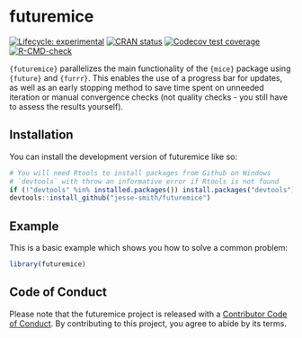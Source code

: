 
<!-- README.md is generated from README.Rmd. Please edit that file -->

# futuremice

<!-- badges: start -->

[![Lifecycle:
experimental](https://img.shields.io/badge/lifecycle-experimental-orange.svg)](https://lifecycle.r-lib.org/articles/stages.html#experimental)
[![CRAN
status](https://www.r-pkg.org/badges/version/futuremice)](https://CRAN.R-project.org/package=futuremice)
[![Codecov test
coverage](https://codecov.io/gh/jesse-smith/futuremice/branch/master/graph/badge.svg)](https://app.codecov.io/gh/jesse-smith/futuremice?branch=master)
[![R-CMD-check](https://github.com/jesse-smith/futuremice/workflows/R-CMD-check/badge.svg)](https://github.com/jesse-smith/futuremice/actions)
<!-- badges: end -->

`{futuremice}` parallelizes the main functionality of the `{mice}`
package using `{future}` and `{furrr}`. This enables the use of a
progress bar for updates, as well as an early stopping method to save
time spent on unneeded iteration or manual convergence checks (not
quality checks - you still have to assess the results yourself).

## Installation

You can install the development version of futuremice like so:

``` r
# You will need Rtools to install packages from Github on Windows
# `devtools` with throw an informative error if Rtools is not found
if (!"devtools" %in% installed.packages()) install.packages("devtools")
devtools::install_github("jesse-smith/futuremice")
```

## Example

This is a basic example which shows you how to solve a common problem:

``` r
library(futuremice)
```

## Code of Conduct

Please note that the futuremice project is released with a [Contributor
Code of
Conduct](https://contributor-covenant.org/version/2/0/CODE_OF_CONDUCT.html).
By contributing to this project, you agree to abide by its terms.

